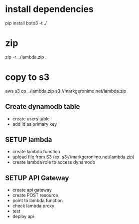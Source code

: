 # install dependencies
pip install boto3 -t ./

# zip
zip -r ../lambda.zip .

# copy to s3
aws s3 cp ../lambda.zip s3://markgeronimo.net/lambda.zip

## Create dynamodb table
- create users table
- add id as primary key

## SETUP lambda
- create lambda function
- upload file from S3 (ex. s3://markgeronimo.net/lambda.zip)
- create lambda role to access dynamodb

## SETUP API Gateway
- create api gateway
- create POST resource
- point to lambda function
- check lambda proxy
- test
- deploy api
